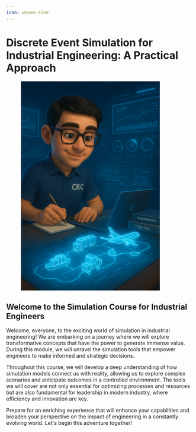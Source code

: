 ```yaml
---
icon: waves-sine
---
```


# Discrete Event Simulation for Industrial Engineering: A Practical Approach

<figure><img src="../../.gitbook/assets/CRC_Simulacion.png" alt="" width="375"><figcaption></figcaption></figure>

## Welcome to the Simulation Course for Industrial Engineers

Welcome, everyone, to the exciting world of simulation in industrial engineering! We are embarking on a journey where we will explore transformative concepts that have the power to generate immense value. During this module, we will unravel the simulation tools that empower engineers to make informed and strategic decisions.

Throughout this course, we will develop a deep understanding of how simulation models connect us with reality, allowing us to explore complex scenarios and anticipate outcomes in a controlled environment. The tools we will cover are not only essential for optimizing processes and resources but are also fundamental for leadership in modern industry, where efficiency and innovation are key.

Prepare for an enriching experience that will enhance your capabilities and broaden your perspective on the impact of engineering in a constantly evolving world. Let's begin this adventure together!

